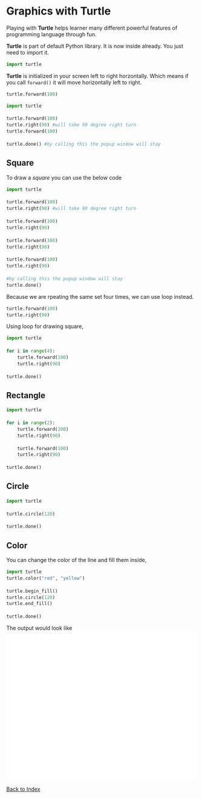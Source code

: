 # Graphics with Turtle

Playing with **Turtle** helps learner many different powerful features of programming language through fun.

**Turtle** is part of default Python library. It is now inside already. You just need to import it.

```python
import turtle
```

**Turtle** is initialized in your screen left to right horzontally. Which means if you call `forward()` it will move horizontally left to right.

```python
turtle.forward(100)
```

```python
import turtle

turtle.forward(100)
turtle.right(90) #will take 90 degree right turn
turtle.forward(100)

turtle.done() #by calling this the popup window will stay
```

## Square

To draw a *square* you can use the below code

```python
import turtle

turtle.forward(100)
turtle.right(90) #will take 90 degree right turn

turtle.forward(100)
turtle.right(90)

turtle.forward(100)
turtle.right(90)

turtle.forward(100)
turtle.right(90)

#by calling this the popup window will stay
turtle.done()
```

Because we are rpeating the same set four times, we can use loop instead.

```python
turtle.forward(100)
turtle.right(90)
```

Using loop for drawing square,

```python
import turtle

for i in range(4):
    turtle.forward(100)
    turtle.right(90)

turtle.done()
```

## Rectangle

```python
import turtle

for i in range(2):
    turtle.forward(200)
    turtle.right(90)

    turtle.forward(100)
    turtle.right(90)

turtle.done()
```

## Circle

```python
import turtle

turtle.circle(120)

turtle.done()
```

## Color

You can change the color of the line and fill them inside,

```python
import turtle
turtle.color("red", "yellow")

turtle.begin_fill()
turtle.circle(120)
turtle.end_fill()

turtle.done()
```

The output would look like 
![circle](/img/turtle/circle.gif)


<!-- [Next: Day 23 - Playing with Turtle](23-day23.md) -->

[Back to Index](index.md)
